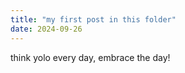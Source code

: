 ```yaml
---
title: "my first post in this folder"
date: 2024-09-26
---
```


think yolo every day, embrace the day!
